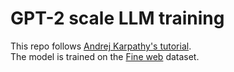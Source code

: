 # GPT-2 scale LLM training
This repo follows [Andrej Karpathy's tutorial](https://www.youtube.com/watch?v=l8pRSuU81PU).  
The model is trained on the [Fine web](https://huggingface.co/datasets/HuggingFaceFW/fineweb) dataset.  
